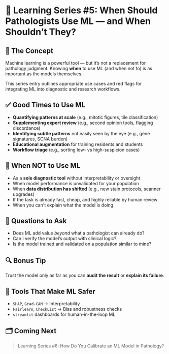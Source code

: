 # 🧠 Learning Series #5: When Should Pathologists Use ML — and When Shouldn’t They?

## 🧬 The Concept
Machine learning is a powerful tool — but it’s not a replacement for pathology judgment. Knowing **when** to use ML (and when not to) is as important as the models themselves.

This series entry outlines appropriate use cases and red flags for integrating ML into diagnostic and research workflows.

## ✅ Good Times to Use ML
- **Quantifying patterns at scale** (e.g., mitotic figures, tile classification)
- **Supplementing expert review** (e.g., second opinion tools, flagging discordance)
- **Identifying subtle patterns** not easily seen by the eye (e.g., gene signatures, SCNA burden)
- **Educational augmentation** for training residents and students
- **Workflow triage** (e.g., sorting low- vs high-suspicion cases)

## 🚫 When NOT to Use ML
- As a **sole diagnostic tool** without interpretability or oversight
- When model performance is unvalidated for your population
- When **data distribution has shifted** (e.g., new stain protocols, scanner upgrades)
- If the task is already fast, cheap, and highly reliable by human review
- When you can't explain what the model is doing

## 🧠 Questions to Ask
- Does ML add value *beyond* what a pathologist can already do?
- Can I verify the model’s output with clinical logic?
- Is the model trained and validated on a population similar to mine?

## 🔍 Bonus Tip
Trust the model only as far as you can **audit the result** or **explain its failure**.

## 🧰 Tools That Make ML Safer
- `SHAP`, `Grad-CAM` → Interpretability
- `Fairlearn`, `CheckList` → Bias and robustness checks
- `streamlit` dashboards for human-in-the-loop ML

## 🗂️ Coming Next
> Learning Series #6: How Do You Calibrate an ML Model in Pathology?
